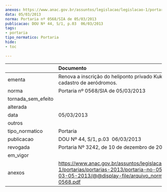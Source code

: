 ```yaml
---
anexos: https://www.anac.gov.br/assuntos/legislacao/legislacao-1/portarias/portarias-2013/portaria-no-0568-sia-de-03-05-2013/@@display-file/arquivo_norma/PA2013-0568.pdf
data: 05/03/2013
norma: Portaria nº 0568/SIA de 05/03/2013
publicacao: DOU Nº 44, S/1, p.03  06/03/2013
tags:
- portaria
tipo_normatico: Portaria
hide: 
- toc 
 
---
```


|                    | Documento                                                                                                                                                         |
|:-------------------|:------------------------------------------------------------------------------------------------------------------------------------------------------------------|
| ementa             | Renova a inscrição do heliponto privado Kuka (SP) no cadastro de aeródromos.                                                                                      |
| norma              | Portaria nº 0568/SIA de 05/03/2013                                                                                                                                |
| tornada_sem_efeito |                                                                                                                                                                   |
| alterada           |                                                                                                                                                                   |
| data               | 05/03/2013                                                                                                                                                        |
| outros             |                                                                                                                                                                   |
| tipo_normatico     | Portaria                                                                                                                                                          |
| publicacao         | DOU Nº 44, S/1, p.03  06/03/2013                                                                                                                                  |
| revogada           | Portaria Nº 3242, de 10 de dezembro de 2013                                                                                                                       |
| em_vigor           |                                                                                                                                                                   |
| anexos             | https://www.anac.gov.br/assuntos/legislacao/legislacao-1/portarias/portarias-2013/portaria-no-0568-sia-de-03-05-2013/@@display-file/arquivo_norma/PA2013-0568.pdf |